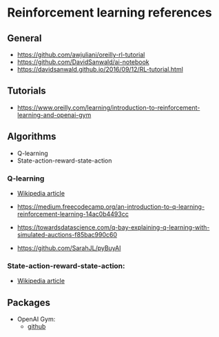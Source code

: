 # Reinforcement learning references


## General

- https://github.com/awjuliani/oreilly-rl-tutorial
- https://github.com/DavidSanwald/ai-notebook
- https://davidsanwald.github.io/2016/09/12/RL-tutorial.html


## Tutorials
- https://www.oreilly.com/learning/introduction-to-reinforcement-learning-and-openai-gym


## Algorithms

- Q-learning
- State-action-reward-state-action


### Q-learning

- [Wikipedia article](https://en.wikipedia.org/wiki/Q-learning)

- https://medium.freecodecamp.org/an-introduction-to-q-learning-reinforcement-learning-14ac0b4493cc
- https://towardsdatascience.com/q-bay-explaining-q-learning-with-simulated-auctions-f85bac990c60
- https://github.com/SarahJL/pyBuyAI

### State-action-reward-state-action:

- [Wikipedia article](https://en.wikipedia.org/wiki/State%E2%80%93action%E2%80%93reward%E2%80%93state%E2%80%93action)


## Packages

- OpenAI Gym:
    - [github](https://github.com/openai/gym)

